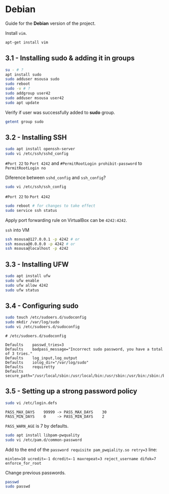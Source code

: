 # Debian

Guide for the **Debian** version of the project.

Install `vim`.

```bash
apt-get install vim
```

## 3.1 - Installing sudo & adding it in groups

```bash
su - # ?
apt install sudo
sudo adduser msousa sudo
sudo reboot
sudo -v # ?
sudo addgroup user42
sudo adduser msousa user42
sudo apt update
```

Verify if user was successfully added to **sudo** group.
```bash
getent group sudo
```

## 3.2 - Installing SSH

```bash
sudo apt install openssh-server
sudo vi /etc/ssh/sshd_config
```

`#Port 22` to `Port 4242` and
`#PermitRootLogin prohibit-password` to `PermitRootLogin no` 

Diference between `sshd_config` and `ssh_config`?

```bash
sudo vi /etc/ssh/ssh_config
```
`#Port 22` to `Port 4242`

```bash
sudo reboot # for changes to take effect
sudo service ssh status
```
Apply port forwarding rule on VirtualBox can be `4242:4242`.

`ssh` into VM
```bash
ssh msousa@127.0.0.1 -p 4242 # or
ssh msousa@0.0.0.0 -p 4242 # or
ssh msousa@localhost -p 4242
```

## 3.3 - Installing UFW

```bash
sudo apt install ufw
sudo ufw enable
sudo ufw allow 4242
sudo ufw status
```

## 3.4 - Configuring sudo

```bash
sudo touch /etc/sudoers.d/sudoconfig
sudo mkdir /var/log/sudo
sudo vi /etc/sudoers.d/sudoconfig
```

`# /etc/sudoers.d/sudoconfig`

```
Defaults    passwd_tries=3
Defaults    badpass_message="Incorrect sudo password, you have a total of 3 tries."
Defaults    log_input,log_output 
Defaults    iolog_dir="/var/log/sudo"
Defaults    requiretty
Defaults    secure_path="/usr/local/sbin:/usr/local/bin:/usr/sbin:/usr/bin:/sbin:/bin:/snap/bin"
```

## 3.5 - Setting up a strong password policy

```bash
sudo vi /etc/login.defs
```

```
PASS_MAX_DAYS    99999 -> PASS_MAX_DAYS    30
PASS_MIN_DAYS    0     -> PASS_MIN_DAYS    2
```

`PASS_WARN_AGE` is 7 by defaults.

```bash
sudo apt install libpam-pwquality
sudo vi /etc/pam.d/common-password
```

Add to the end of the `password requisite pam_pwqiality.so retry=3` line:

```
minlen=10 ucredit=-1 dcredit=-1 maxrepeat=3 reject_username difok=7 enforce_for_root
```

Change previous passwords.

```bash
passwd
sudo passwd
```





